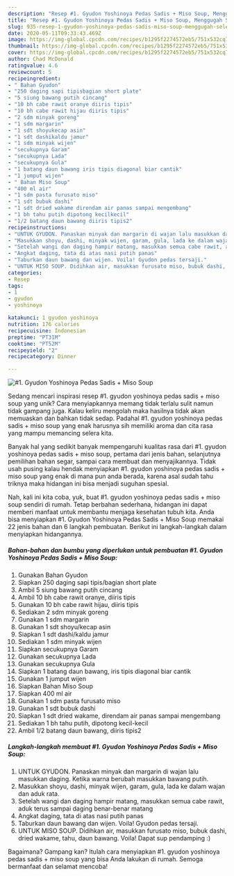```yaml
---
description: "Resep #1. Gyudon Yoshinoya Pedas Sadis + Miso Soup, Menggugah Selera"
title: "Resep #1. Gyudon Yoshinoya Pedas Sadis + Miso Soup, Menggugah Selera"
slug: 935-resep-1-gyudon-yoshinoya-pedas-sadis-miso-soup-menggugah-selera
date: 2020-05-11T09:33:43.469Z
image: https://img-global.cpcdn.com/recipes/b1295f2274572eb5/751x532cq70/1-gyudon-yoshinoya-pedas-sadis-miso-soup-foto-resep-utama.jpg
thumbnail: https://img-global.cpcdn.com/recipes/b1295f2274572eb5/751x532cq70/1-gyudon-yoshinoya-pedas-sadis-miso-soup-foto-resep-utama.jpg
cover: https://img-global.cpcdn.com/recipes/b1295f2274572eb5/751x532cq70/1-gyudon-yoshinoya-pedas-sadis-miso-soup-foto-resep-utama.jpg
author: Chad McDonald
ratingvalue: 4.6
reviewcount: 5
recipeingredient:
- " Bahan Gyudon"
- "250 daging sapi tipisbagian short plate"
- "5 siung bawang putih cincang"
- "10 bh cabe rawit oranye diiris tipis"
- "10 bh cabe rawit hijau diiris tipis"
- "2 sdm minyak goreng"
- "1 sdm margarin"
- "1 sdt shoyukecap asin"
- "1 sdt dashikaldu jamur"
- "1 sdm minyak wijen"
- "secukupnya Garam"
- "secukupnya Lada"
- "secukupnya Gula"
- "1 batang daun bawang iris tipis diagonal biar cantik"
- "1 jumput wijen"
- " Bahan Miso Soup"
- "400 ml air"
- "1 sdm pasta furusato miso"
- "1 sdt bubuk dashi"
- "1 sdt dried wakame direndam air panas sampai mengembang"
- "1 bh tahu putih dipotong kecilkecil"
- "1/2 batang daun bawang diiris tipis2"
recipeinstructions:
- "UNTUK GYUDON. Panaskan minyak dan margarin di wajan lalu masukkan daging. Ketika warna berubah masukkan bawang putih."
- "Masukkan shoyu, dashi, minyak wijen, garam, gula, lada ke dalam wajan dan aduk rata."
- "Setelah wangi dan daging hampir matang, masukkan semua cabe rawit, aduk terus sampai daging benar-benar matang"
- "Angkat daging, tata di atas nasi putih panas"
- "Taburkan daun bawang dan wijen. Voila! Gyudon pedas tersaji."
- "UNTUK MISO SOUP. Didihkan air, masukkan furusato miso, bubuk dashi, dried wakame, tahu, daun bawang. Voila! Dapat sup pendamping :)"
categories:
- Resep
tags:
- 1
- gyudon
- yoshinoya

katakunci: 1 gyudon yoshinoya 
nutrition: 176 calories
recipecuisine: Indonesian
preptime: "PT31M"
cooktime: "PT52M"
recipeyield: "2"
recipecategory: Dinner

---
```



![#1. Gyudon Yoshinoya Pedas Sadis + Miso Soup](https://img-global.cpcdn.com/recipes/b1295f2274572eb5/751x532cq70/1-gyudon-yoshinoya-pedas-sadis-miso-soup-foto-resep-utama.jpg)

Sedang mencari inspirasi resep #1. gyudon yoshinoya pedas sadis + miso soup yang unik? Cara menyiapkannya memang tidak terlalu sulit namun tidak gampang juga. Kalau keliru mengolah maka hasilnya tidak akan memuaskan dan bahkan tidak sedap. Padahal #1. gyudon yoshinoya pedas sadis + miso soup yang enak harusnya sih memiliki aroma dan cita rasa yang mampu memancing selera kita.

Banyak hal yang sedikit banyak mempengaruhi kualitas rasa dari #1. gyudon yoshinoya pedas sadis + miso soup, pertama dari jenis bahan, selanjutnya pemilihan bahan segar, sampai cara membuat dan menyajikannya. Tidak usah pusing kalau hendak menyiapkan #1. gyudon yoshinoya pedas sadis + miso soup yang enak di mana pun anda berada, karena asal sudah tahu triknya maka hidangan ini bisa menjadi suguhan spesial.




Nah, kali ini kita coba, yuk, buat #1. gyudon yoshinoya pedas sadis + miso soup sendiri di rumah. Tetap berbahan sederhana, hidangan ini dapat memberi manfaat untuk membantu menjaga kesehatan tubuh kita. Anda bisa menyiapkan #1. Gyudon Yoshinoya Pedas Sadis + Miso Soup memakai 22 jenis bahan dan 6 langkah pembuatan. Berikut ini langkah-langkah dalam menyiapkan hidangannya.

<!--inarticleads1-->

##### Bahan-bahan dan bumbu yang diperlukan untuk pembuatan #1. Gyudon Yoshinoya Pedas Sadis + Miso Soup:

1. Gunakan  Bahan Gyudon
1. Siapkan 250 daging sapi tipis/bagian short plate
1. Ambil 5 siung bawang putih cincang
1. Ambil 10 bh cabe rawit oranye, diiris tipis
1. Gunakan 10 bh cabe rawit hijau, diiris tipis
1. Sediakan 2 sdm minyak goreng
1. Gunakan 1 sdm margarin
1. Gunakan 1 sdt shoyu/kecap asin
1. Siapkan 1 sdt dashi/kaldu jamur
1. Sediakan 1 sdm minyak wijen
1. Siapkan secukupnya Garam
1. Gunakan secukupnya Lada
1. Gunakan secukupnya Gula
1. Siapkan 1 batang daun bawang, iris tipis diagonal biar cantik
1. Gunakan 1 jumput wijen
1. Siapkan  Bahan Miso Soup
1. Siapkan 400 ml air
1. Gunakan 1 sdm pasta furusato miso
1. Gunakan 1 sdt bubuk dashi
1. Siapkan 1 sdt dried wakame, direndam air panas sampai mengembang
1. Sediakan 1 bh tahu putih, dipotong kecil-kecil
1. Ambil 1/2 batang daun bawang, diiris tipis2




<!--inarticleads2-->

##### Langkah-langkah membuat #1. Gyudon Yoshinoya Pedas Sadis + Miso Soup:

1. UNTUK GYUDON. Panaskan minyak dan margarin di wajan lalu masukkan daging. Ketika warna berubah masukkan bawang putih.
1. Masukkan shoyu, dashi, minyak wijen, garam, gula, lada ke dalam wajan dan aduk rata.
1. Setelah wangi dan daging hampir matang, masukkan semua cabe rawit, aduk terus sampai daging benar-benar matang
1. Angkat daging, tata di atas nasi putih panas
1. Taburkan daun bawang dan wijen. Voila! Gyudon pedas tersaji.
1. UNTUK MISO SOUP. Didihkan air, masukkan furusato miso, bubuk dashi, dried wakame, tahu, daun bawang. Voila! Dapat sup pendamping :)




Bagaimana? Gampang kan? Itulah cara menyiapkan #1. gyudon yoshinoya pedas sadis + miso soup yang bisa Anda lakukan di rumah. Semoga bermanfaat dan selamat mencoba!
